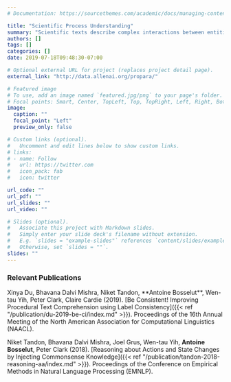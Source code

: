```yaml
---
# Documentation: https://sourcethemes.com/academic/docs/managing-content/

title: "Scientific Process Understanding"
summary: "Scientific texts describe complex interactions between entities and use specific non-generalizable terminology. We explore methods for learning to understand this type of language."
authors: []
tags: []
categories: []
date: 2019-07-18T09:48:30-07:00

# Optional external URL for project (replaces project detail page).
external_link: "http://data.allenai.org/propara/"

# Featured image
# To use, add an image named `featured.jpg/png` to your page's folder.
# Focal points: Smart, Center, TopLeft, Top, TopRight, Left, Right, BottomLeft, Bottom, BottomRight.
image:
  caption: ""
  focal_point: "Left"
  preview_only: false

# Custom links (optional).
#   Uncomment and edit lines below to show custom links.
# links:
# - name: Follow
#   url: https://twitter.com
#   icon_pack: fab
#   icon: twitter

url_code: ""
url_pdf: ""
url_slides: ""
url_video: ""

# Slides (optional).
#   Associate this project with Markdown slides.
#   Simply enter your slide deck's filename without extension.
#   E.g. `slides = "example-slides"` references `content/slides/example-slides.md`.
#   Otherwise, set `slides = ""`.
slides: ""
---
```


<h3>Relevant Publications</h3>
Xinya Du, Bhavana Dalvi Mishra, Niket Tandon, **Antoine Bosselut**, Wen-tau Yih, Peter Clark, Claire Cardie (2019). [Be Consistent! Improving Procedural Text Comprehension using Label Consistency]({{< ref "/publication/du-2019-be-ci/index.md" >}}). Proceedings of the 16th Annual Meeting of the North American Association for Computational Linguistics (NAACL).

Niket Tandon, Bhavana Dalvi Mishra, Joel Grus, Wen-tau Yih, **Antoine Bosselut**, Peter Clark (2018). [Reasoning about Actions and State Changes by Injecting Commonsense Knowledge]({{< ref "/publication/tandon-2018-reasoning-aa/index.md" >}}). Proceedings of the Conference on Empirical Methods in Natural Language Processing (EMNLP).